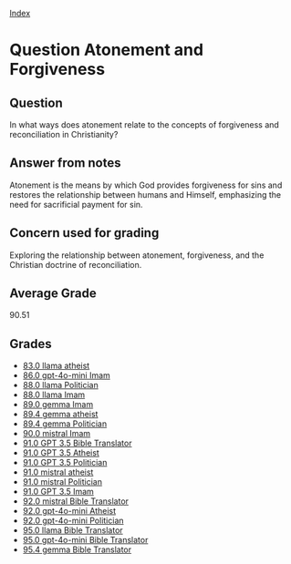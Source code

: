 
[Index](../../index.md)
# Question Atonement and Forgiveness
## Question
In what ways does atonement relate to the concepts of forgiveness and reconciliation in Christianity?

## Answer from notes
Atonement is the means by which God provides forgiveness for sins and restores the relationship between humans and Himself, emphasizing the need for sacrificial payment for sin.

## Concern used for grading
Exploring the relationship between atonement, forgiveness, and the Christian doctrine of reconciliation.

## Average Grade
90.51

## Grades
 * [83.0 llama atheist](../answers/llama_atheist/Atonement_and_Forgiveness.md)
 * [86.0 gpt-4o-mini Imam](../answers/gpt-4o-mini_Imam/Atonement_and_Forgiveness.md)
 * [88.0 llama Politician](../answers/llama_Politician/Atonement_and_Forgiveness.md)
 * [88.0 llama Imam](../answers/llama_Imam/Atonement_and_Forgiveness.md)
 * [89.0 gemma Imam](../answers/gemma_Imam/Atonement_and_Forgiveness.md)
 * [89.4 gemma atheist](../answers/gemma_atheist/Atonement_and_Forgiveness.md)
 * [89.4 gemma Politician](../answers/gemma_Politician/Atonement_and_Forgiveness.md)
 * [90.0 mistral Imam](../answers/mistral_Imam/Atonement_and_Forgiveness.md)
 * [91.0 GPT 3.5 Bible Translator](../answers/GPT_3.5_Bible_Translator/Atonement_and_Forgiveness.md)
 * [91.0 GPT 3.5 Atheist](../answers/GPT_3.5_Atheist/Atonement_and_Forgiveness.md)
 * [91.0 GPT 3.5 Politician](../answers/GPT_3.5_Politician/Atonement_and_Forgiveness.md)
 * [91.0 mistral atheist](../answers/mistral_atheist/Atonement_and_Forgiveness.md)
 * [91.0 mistral Politician](../answers/mistral_Politician/Atonement_and_Forgiveness.md)
 * [91.0 GPT 3.5 Imam](../answers/GPT_3.5_Imam/Atonement_and_Forgiveness.md)
 * [92.0 mistral Bible Translator](../answers/mistral_Bible_Translator/Atonement_and_Forgiveness.md)
 * [92.0 gpt-4o-mini Atheist](../answers/gpt-4o-mini_Atheist/Atonement_and_Forgiveness.md)
 * [92.0 gpt-4o-mini Politician](../answers/gpt-4o-mini_Politician/Atonement_and_Forgiveness.md)
 * [95.0 llama Bible Translator](../answers/llama_Bible_Translator/Atonement_and_Forgiveness.md)
 * [95.0 gpt-4o-mini Bible Translator](../answers/gpt-4o-mini_Bible_Translator/Atonement_and_Forgiveness.md)
 * [95.4 gemma Bible Translator](../answers/gemma_Bible_Translator/Atonement_and_Forgiveness.md)
